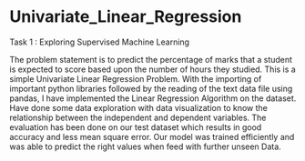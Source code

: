 # Univariate_Linear_Regression
Task 1 : Exploring Supervised Machine Learning

The problem statement is to predict the percentage of marks that a student is expected to score based upon the number of hours they studied. This is a simple Univariate Linear Regression Problem. With the importing of important python libraries followed by the reading of the text data file using pandas, I have implemented the Linear Regression Algorithm on the dataset. Have done some data exploration with data visualization to know the relationship between the independent and dependent variables. The evaluation has been done on our test dataset which results in good accuracy and less mean square error. Our model was trained efficiently and was able to predict the right values when feed with further unseen Data.
